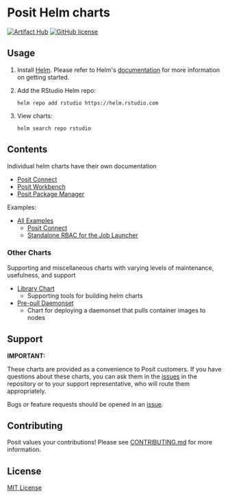 # Posit Helm charts

[![Artifact Hub](https://img.shields.io/endpoint?url=https://artifacthub.io/badge/repository/rstudio)](https://artifacthub.io/packages/search?repo=rstudio)
[![GitHub license](https://img.shields.io/github/license/rstudio/helm.svg)](https://github.com/rstudio/helm/blob/main/LICENSE)

## Usage

1. Install [Helm](https://helm.sh). Please refer to Helm's [documentation](https://helm.sh/docs/) for more information on getting started.

2. Add the RStudio Helm repo:

   ```console
   helm repo add rstudio https://helm.rstudio.com
   ```

3. View charts:

   ```console
   helm search repo rstudio
   ```

## Contents

Individual helm charts have their own documentation

- [Posit Connect](./charts/rstudio-connect)
- [Posit Workbench](./charts/rstudio-workbench)
- [Posit Package Manager](./charts/rstudio-pm)

Examples:

- [All Examples](./examples)
    - [Posit Connect](./examples/connect/)
    - [Standalone RBAC for the Job Launcher](./examples/rbac)

### Other Charts

Supporting and miscellaneous charts with varying levels of maintenance, usefulness, and support

- [Library Chart](./charts/rstudio-library)
    - Supporting tools for building helm charts
- [Pre-pull Daemonset](./other-charts/prepull-daemonset)
    - Chart for deploying a daemonset that pulls container images to nodes

## Support

**IMPORTANT:**

These charts are provided as a convenience to Posit customers. If you have
questions about these charts, you can ask them in the
[issues](https://github.com/rstudio/helm/issues/new/choose) in the repository
or to your support representative, who will route them appropriately.

Bugs or feature requests should be opened in an [issue](https://github.com/rstudio/helm/issues/new/choose).

## Contributing

Posit values your contributions! Please see [CONTRIBUTING.md](./CONTRIBUTING.md) for more information.

## License

[MIT License](./LICENSE)
